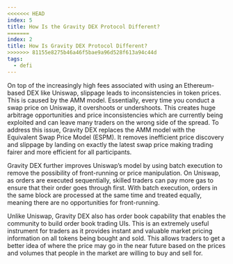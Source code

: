 ```yaml
---
<<<<<<< HEAD
index: 5
title: How Is the Gravity DEX Protocol Different?
=======
index: 2
title: How Is Gravity DEX Protocol Different?
>>>>>>> 81155e8275b46a46f5bae9a96d528f613a94c44d
tags: 
  - defi
---
```


On top of the increasingly high fees associated with using an Ethereum-based DEX like Uniswap, slippage leads to inconsistencies in token prices. This is caused by the AMM model. Essentially, every time you conduct a swap price on Uniswap, it overshoots or undershoots. This creates huge arbitrage opportunities and price inconsistencies which are currently being exploited and can leave many traders on the wrong side of the spread. To address this issue, Gravity DEX replaces the AMM model with the Equivalent Swap Price Model (ESPM). It removes inefficient price discovery and slippage by landing on exactly the latest swap price making trading fairer and more efficient for all participants.

Gravity DEX further improves Uniswap’s model by using batch execution to remove the possibility of front-running or price manipulation. On Uniswap, as orders are executed sequentially, skilled traders can pay more gas to ensure that their order goes through first. With batch execution, orders in the same block are processed at the same time and treated equally, meaning there are no opportunities for front-running.

Unlike Uniswap, Gravity DEX also has order book capability that enables the community to build order book trading UIs. This is an extremely useful instrument for traders as it provides instant and valuable market pricing information on all tokens being bought and sold. This allows traders to get a better idea of where the price may go in the near future based on the prices and volumes that people in the market are willing to buy and sell for.
